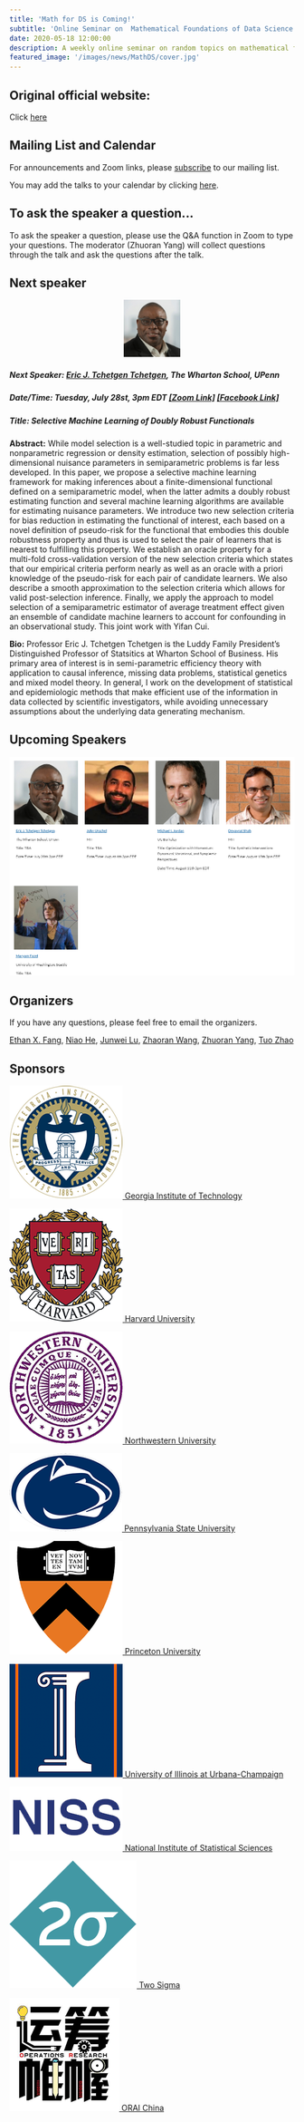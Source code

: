 ```yaml
---
title: 'Math for DS is Coming!'
subtitle: 'Online Seminar on  Mathematical Foundations of Data Science'
date: 2020-05-18 12:00:00
description: A weekly online seminar on random topics on mathematical foundations of machine learning, statistics and optimization
featured_image: '/images/news/MathDS/cover.jpg'
---
```


## Original official website:
Click [here](https://sites.google.com/view/seminarmathdatascience/home)

## Mailing List and Calendar

For announcements and Zoom links, please [subscribe](https://docs.google.com/forms/d/e/1FAIpQLSfFidZVxlQKpaSc7Deu80gKoflvgYSQspST0l1UyhD6vkZfIA/viewform?usp=sf_link) to our mailing list.

You may add the talks to your calendar by clicking [here](https://www.google.com/calendar/render?cid=princeton.edu_rn1k9ev6hgesqaskquv54mb71g@group.calendar.google.com).

## To ask the speaker a question...

To ask the speaker a question, please use the Q&A function in Zoom to type your questions. The moderator (Zhuoran Yang) will collect questions through the talk and ask the questions after the talk.

## Next speaker

 <p align="center"><img width="20%" src="/images/news/MathDS/tchetgen.jpg" /></p>

##### **Next Speaker:** [**Eric J. Tchetgen Tchetgen**](https://statistics.wharton.upenn.edu/profile/ett/), The Wharton School, UPenn
##### **Date/Time:** Tuesday, July 28st, 3pm EDT [**[Zoom Link]**](https://psu.zoom.us/j/95512102924) [**[Facebook Link]**](https://www.facebook.com/events/983480592111310)
##### **Title:** Selective Machine Learning of Doubly Robust Functionals

**Abstract:** While model selection is a well-studied topic in parametric and nonparametric regression or density estimation, selection of possibly high-dimensional nuisance parameters in semiparametric problems is far less developed. In this paper, we propose a selective machine learning framework for making inferences about a finite-dimensional functional defined on a semiparametric model, when the latter admits a doubly robust estimating function and several machine learning algorithms are available for estimating nuisance parameters. We introduce two new selection criteria for bias reduction in estimating the functional of interest, each based on a novel definition of pseudo-risk for the functional that embodies this double robustness property and thus is used to select the pair of learners that is nearest to fulfilling this property. We establish an oracle property for a multi-fold cross-validation version of the new selection criteria which states that our empirical criteria perform nearly as well as an oracle with a priori knowledge of the pseudo-risk for each pair of candidate learners. We also describe a smooth approximation to the selection criteria which allows for valid post-selection inference. Finally, we apply the approach to model selection of a semiparametric estimator of average treatment effect given an ensemble of candidate machine learners to account for confounding in an observational study. This joint work with Yifan Cui.

**Bio:** Professor Eric J. Tchetgen Tchetgen is the Luddy Family President’s Distinguished Professor of Statsitics at Wharton School of Business. His primary area of interest is in semi-parametric efficiency theory with application to causal inference, missing data problems, statistical genetics and mixed model theory. In general, I work on the development of statistical and epidemiologic methods that make efficient use of the information in data collected by scientific investigators, while avoiding unnecessary assumptions about the underlying data generating mechanism.

## Upcoming Speakers

![](/images/news/MathDS/speakers.png)

## Organizers

If you have any questions, please feel free to email the organizers.

[Ethan X. Fang](http://www.personal.psu.edu/xxf13/), [Niao He](http://niaohe.ise.illinois.edu/), [Junwei Lu](https://www.hsph.harvard.edu/junwei-lu/), [Zhaoran Wang](https://www.mccormick.northwestern.edu/research-faculty/directory/profiles/wang-zhaoran.html),  [Zhuoran Yang](http://www.princeton.edu/~zy6/), [Tuo Zhao](https://www2.isye.gatech.edu/~tzhao80/)

## Sponsors

[![Alt text](/images/news/MathDS/GaTech.png) Georgia Institute of Technology](https://www.gatech.edu/)

[![Alt text](/images/news/MathDS/Harvard.png) Harvard University](https://www.harvard.edu/)

[![Alt text](/images/news/MathDS/NWU.png) Northwestern University](https://www.northwestern.edu/)

[![Alt text](/images/news/MathDS/PSU.png) Pennsylvania State University](https://www.psu.edu/)

[![Alt text](/images/news/MathDS/Princeton.png) Princeton University](https://www.princeton.edu/)

[![Alt text](/images/news/MathDS/UIUC.png) University of Illinois at Urbana-Champaign](https://illinois.edu/)

[![Alt text](/images/news/MathDS/NISS.png) National Institute of Statistical Sciences](https://www.niss.org/)

[![Alt text](/images/news/MathDS/2sigma.png) Two Sigma](https://www.twosigma.com/)

[![Alt text](/images/news/MathDS/ORAI.png) ORAI China](/)
